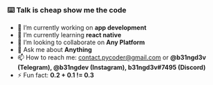### ⌨️ Talk is cheap show me the code

- 🔭 I’m currently working on **app development**
- 🌱 I’m currently learning **react native**
- 👯 I’m looking to collaborate on **Any Platform**
- 💬 Ask me about **Anything**
- 📫 How to reach me: contact.pycoder@gmail.com or **@b31ngd3v (Telegram), @b31ngdev (Instagram), b31ngd3v#7495 (Discord)**
- ⚡ Fun fact: **0.2 + 0.1 != 0.3**
